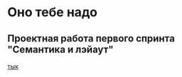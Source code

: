 # Оно тебе надо

## Проектная работа первого спринта "Семантика и лэйаут"

[тык](https://github.com/yandex-praktikum/ono-tebe-nado.git)